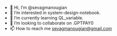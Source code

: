 - 👋 Hi, I’m @sevagmanougian
- 👀 I’m interested in  system-design-notebook.
- 🌱 I’m currently learning QL_variable.
- 💞️ I’m looking to collaborate on .GPTPAY0
- 📫 How to reach me sevagmanougian@gmail.com

<!---
sevagmanougian/sevagmanougian is a ✨ special ✨ repository because its `README.md` (this file) appears on your GitHub profile.
You can click the P
